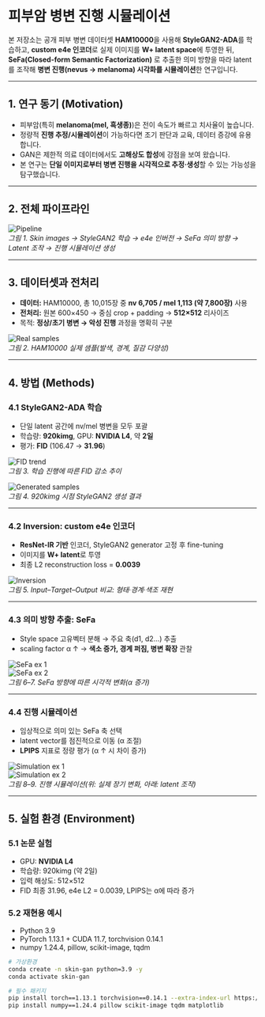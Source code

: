 # 피부암 병변 진행 시뮬레이션

본 저장소는 공개 피부 병변 데이터셋 **HAM10000**을 사용해 **StyleGAN2-ADA**를 학습하고, **custom e4e 인코더**로 실제 이미지를 **W+ latent space**에 투영한 뒤, **SeFa(Closed-form Semantic Factorization)** 로 추출한 의미 방향을 따라 latent를 조작해 **병변 진행(nevus → melanoma) 시각화를 시뮬레이션**한 연구입니다.  

---

## 1. 연구 동기 (Motivation)
- 피부암(특히 **melanoma(mel, 흑생종)**)은 전이 속도가 빠르고 치사율이 높습니다.  
- 정량적 **진행 추정/시뮬레이션**이 가능하다면 조기 판단과 교육, 데이터 증강에 유용합니다.  
- GAN은 제한적 의료 데이터에서도 **고해상도 합성**에 강점을 보여 왔습니다.  
- 본 연구는 **단일 이미지로부터 병변 진행을 시각적으로 추정·생성**할 수 있는 가능성을 탐구했습니다.  

---

## 2. 전체 파이프라인
![Pipeline](./images/fig1-pipeline.png)  
*그림 1. Skin images → StyleGAN2 학습 → e4e 인버전 → SeFa 의미 방향 → Latent 조작 → 진행 시뮬레이션 생성*

---

## 3. 데이터셋과 전처리
- **데이터:** HAM10000, 총 10,015장 중 **nv 6,705 / mel 1,113 (약 7,800장)** 사용  
- **전처리:** 원본 600×450 → 중심 crop + padding → **512×512** 리사이즈  
- 목적: **정상/초기 병변 → 악성 진행** 과정을 명확히 구분  

![Real samples](./images/fig3-real-samples.png)  
*그림 2. HAM10000 실제 샘플(발색, 경계, 질감 다양성)*

---

## 4. 방법 (Methods)

### 4.1 StyleGAN2-ADA 학습
- 단일 latent 공간에 nv/mel 병변을 모두 포괄  
- 학습량: **920kimg**, GPU: **NVIDIA L4**, 약 **2일**  
- 평가: **FID** (106.47 → **31.96**)  

![FID trend](./images/fig2-fid-score.png)  
*그림 3. 학습 진행에 따른 FID 감소 추이*

![Generated samples](./images/fig4-generated-samples.png)  
*그림 4. 920kimg 시점 StyleGAN2 생성 결과*

---

### 4.2 Inversion: custom e4e 인코더
- **ResNet-IR 기반** 인코더, StyleGAN2 generator 고정 후 fine-tuning  
- 이미지를 **W+ latent**로 투영  
- 최종 L2 reconstruction loss = **0.0039**  

![Inversion](./images/fig5-inversion.png)  
*그림 5. Input–Target–Output 비교: 형태·경계·색조 재현*

---

### 4.3 의미 방향 추출: SeFa
- Style space 고유벡터 분해 → 주요 축(d1, d2…) 추출  
- scaling factor α ↑ → **색소 증가, 경계 퍼짐, 병변 확장** 관찰  

![SeFa ex 1](./images/fig6-sefa-1.png)  
![SeFa ex 2](./images/fig7-sefa-2.png)  
*그림 6–7. SeFa 방향에 따른 시각적 변화(α 증가)*

---

### 4.4 진행 시뮬레이션
- 임상적으로 의미 있는 SeFa 축 선택  
- latent vector를 점진적으로 이동 (α 조절)  
- **LPIPS** 지표로 정량 평가 (α ↑ 시 차이 증가)  

![Simulation ex 1](./images/fig8-simulation-1.png)  
![Simulation ex 2](./images/fig9-simulation-2.png)  
*그림 8–9. 진행 시뮬레이션(위: 실제 장기 변화, 아래: latent 조작)*

---

## 5. 실험 환경 (Environment)

### 5.1 논문 실험
- GPU: **NVIDIA L4**  
- 학습량: 920kimg (약 2일)  
- 입력 해상도: 512×512  
- FID 최종 31.96, e4e L2 = 0.0039, LPIPS는 α에 따라 증가  

### 5.2 재현용 예시  
- Python 3.9  
- PyTorch 1.13.1 + CUDA 11.7, torchvision 0.14.1  
- numpy 1.24.4, pillow, scikit-image, tqdm  

```bash
# 가상환경
conda create -n skin-gan python=3.9 -y
conda activate skin-gan

# 필수 패키지
pip install torch==1.13.1 torchvision==0.14.1 --extra-index-url https://download.pytorch.org/whl/cu117
pip install numpy==1.24.4 pillow scikit-image tqdm matplotlib
